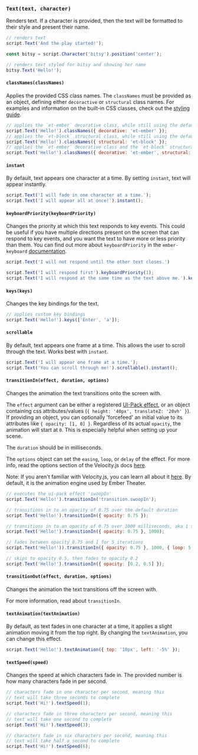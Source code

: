 ### `Text(text, character)`

Renders text. If a character is provided, then the text will be formatted to their style and present their name.

```js
// renders text
script.Text('And the play started!');

const bitsy = script.Character('bitsy').position('center');

// renders text styled for bitsy and showing her name
bitsy.Text('Hello!');
```

#### `classNames(classNames)`

Applies the provided CSS class names. The `classNames` must be provided as an object, defining either `decoractive` or `structural` class names. For examples and information on the built-in CSS classes, check out the [styling guide](/learn/director/styling/text).

```js
// applies the `et-ember` decorative class, while still using the default `structural` class
script.Text('Hello!').classNames({ decorative: 'et-ember' });
// applies the `et-block` structural class, while still using the default `decorative` class
script.Text('Hello!').classNames({ structural: 'et-block' });
// applies the `et-ember` decorative class and the `et-block` structural class
script.Text('Hello!').classNames({ decorative: 'et-ember', structural: 'et-block' });
```

#### `instant`

By default, text appears one character at a time. By setting `instant`, text will appear instantly.

```js
script.Text('I will fade in one character at a time.');
script.Text('I will appear all at once!').instant();
```

#### `keyboardPriority(keyboardPriority)`

Changes the priority at which this text responds to key events. This could be useful if you have multiple directions present on the screen that can respond to key events, and you want the text to have more or less priority than them. You can find out more about `keyboardPriority` in the `ember-keyboard` [documentation](https://github.com/null-null-null/ember-keyboard).

```js
script.Text('I will not respond until the other text closes.')

script.Text('I will respond first').keyboardPriority(1);
script.Text('I will respond at the same time as the text above me.').keyboardPriority(1);
```

#### `keys(keys)`

Changes the key bindings for the text.

```js
// applies custom key bindings
script.Text('Hello!').keys(['Enter', 'a']);
```

#### `scrollable`

By default, text appears one frame at a time. This allows the user to scroll through the text. Works best with `instant`.

```js
script.Text('I will appear one frame at a time.');
script.Text('You can scroll through me!').scrollable().instant();
```

#### `transitionIn(effect, duration, options)`

Changes the animation the text transitions onto the screen with.

The `effect` argument can be either a registered [UI-Pack effect](http://julian.com/research/velocity/#uiPack), or an object containing css attributes/values (`{ height: '40px', translateZ: '20vh' }`). If providing an object, you can optionally 'forcefeed' an initial value to its attributes like `{ opacity: [1, 0] }`. Regardless of its actual `opacity`, the animation will start at `0`. This is especially helpful when setting up your scene.

The `duration` should be in milliseconds.

The `options` object can set the `easing`, `loop`, or `delay` of the effect. For more info, read the options section of the Velocity.js docs [here](http://julian.com/research/velocity/#easing).

Note: If you aren't familiar with Velocity.js, you can learn all about it [here](http://julian.com/research/velocity). By default, it is the animation engine used by Ember Theater.

```js
// executes the ui-pack effect 'swoopIn'
script.Text('Hello!').transitionIn('transition.swoopIn');

// transitions in to an opacity of 0.75 over the default duration
script.Text('Hello!').transitionIn({ opacity: 0.75 });

// transitions in to an opacity of 0.75 over 1000 milliseconds, aka 1 second
script.Text('Hello!').transitionIn({ opacity: 0.75 }, 1000);

// fades between opacity 0.75 and 1 for 5 iterations
script.Text('Hello!')).transitionIn({ opacity: 0.75 }, 1000, { loop: 5 });

// skips to opacity 0.5, then fades to opacity 0.2
script.Text('Hello!').transitionIn({ opacity: [0.2, 0.5] });
```

#### `transitionOut(effect, duration, options)`

Changes the animation the text transitions off the screen with.

For more information, read about `transitionIn`.

#### `textAnimation(textAnimation)`

By default, as text fades in one character at a time, it applies a slight animation moving it from the top right. By changing the `textAnimation`, you can change this effect.

```js
script.Text('Hello!').textAnimation({ top: '10px', left: '-5%' });
```

#### `textSpeed(speed)`

Changes the speed at which characters fade in. The provided number is how many characters fade in per second.

```js
// characters fade in one character per second, meaning this
// text will take three seconds to complete
script.Text('Hi!').textSpeed(1);

// characters fade in three characters per second, meaning this
// text will take one second to complete
script.Text('Hi!').textSpeed(3);

// characters fade in six characters per second, meaning this
// text will take half a second to complete
script.Text('Hi!').textSpeed(6);
```
